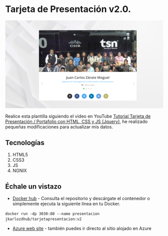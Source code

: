 # Tarjeta de Presentación v2.0.

![Tarjeta presentación v1](img/tpresentacionv2.png)

Realice esta plantilla siguiendo el video en YouTube [Tutorial Tarjeta de Presentación / Portafolio con HTML, CSS y JS (Jquery)](https://www.youtube.com/watch?v=kyeuKf9Acwo), he realizado pequeñas modificaciones para actualizar mis datos.

## Tecnologías

1. HTML5
2. CSS3
3. JS
4. NGNIX

## Échale un vistazo

+ [Docker hub](https://hub.docker.com/r/jkarlozdhub/tarjetapresentacion) - Consulta el repositorio y descárgate el contenedor o simplemente ejecuta la siguiente línea en tu Docker.

`docker run -dp 3030:80 --name presentacion jkarlozdhub/tarjetapresentacion:v2`

+ [Azure web site](https://tarjetapresentacionv2.azurewebsites.net) - también puedes ir directo al sitio alojado en Azure
